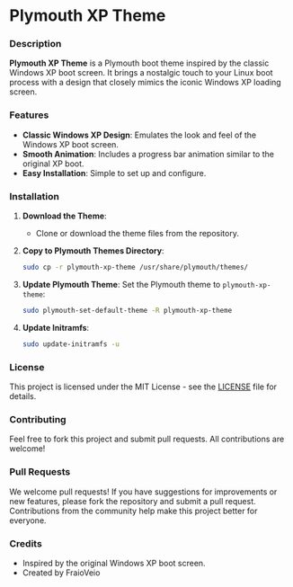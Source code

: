 
# Plymouth XP Theme

### Description

**Plymouth XP Theme** is a Plymouth boot theme inspired by the classic Windows XP boot screen. It brings a nostalgic touch to your Linux boot process with a design that closely mimics the iconic Windows XP loading screen.

### Features

- **Classic Windows XP Design**: Emulates the look and feel of the Windows XP boot screen.
- **Smooth Animation**: Includes a progress bar animation similar to the original XP boot.
- **Easy Installation**: Simple to set up and configure.

### Installation

1. **Download the Theme**:
   - Clone or download the theme files from the repository.

2. **Copy to Plymouth Themes Directory**:
   ```bash
   sudo cp -r plymouth-xp-theme /usr/share/plymouth/themes/
   ```

3. **Update Plymouth Theme**:
    Set the Plymouth theme to `plymouth-xp-theme`:
    ```bash
    sudo plymouth-set-default-theme -R plymouth-xp-theme
    ```

4. **Update Initramfs**:
   ```bash
   sudo update-initramfs -u
   ```

### License

This project is licensed under the MIT License - see the [LICENSE](LICENSE.txt) file for details.

### Contributing

Feel free to fork this project and submit pull requests. All contributions are welcome!

### Pull Requests

We welcome pull requests! If you have suggestions for improvements or new features, please fork the repository and submit a pull request. Contributions from the community help make this project better for everyone.

### Credits

- Inspired by the original Windows XP boot screen.
- Created by FraioVeio
